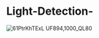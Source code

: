 # Light-Detection-

![61PtrKhTExL _UF894,1000_QL80_](https://github.com/user-attachments/assets/a25cc46e-f045-4167-9ee9-a026cc7749ec)
